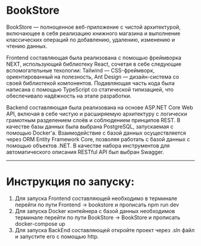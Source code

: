 # BookStore

BookStore — полноценное веб-приложение с чистой архитектурой, включающее в себя реализацию книжного магазина и выполнение классических операций по добавлению, удалению, изменению и чтению данных.

Frontend составляющая была реализована с помощью фреймворка NEXT, использующий библиотеку React, сочетая в себе следующие вспомогательные техологии: Tailwind — CSS-фреймворк, ориентированный на полезность, Ant Design — дизайн-система со своей библиотекой компонентов. Подавляющая часть кода была написана с помощью TypeScript со статической типизацией, что обеспечивало надёжность на этапе разработки.

Backend составляющая была реализована на основе ASP.NET Core Web API, включая в себе чистую и расширяемую архитектуру с логически грамотным разделением слоёв и соблюдением принципов REST. В качестве базы данных была выбрана PostgreSQL, запускаемая с помощью Docker'а. Взаимодействие с базой данных осуществляется через ORM Entity Framework Core, позволяя работать с базой данных с помощью объектов .NET. В качестве набора инструментов для автоматического описания RESTful API был выбран Swagger.

____

# Инструкция по запуску:
1. Для запуска Frontend составляющей необходимо в терминале перейти по пути Frontend -> bookstore и прописать npm run dev
2. Для запуска Docker контейнера с базой данных необходимов терминале перейти по пути BookStore -> BookStore и прописать docker-compose up
3. Для запуска BackEnd составляющей откройте проект через .sln файл и запустите его с помощью http.
